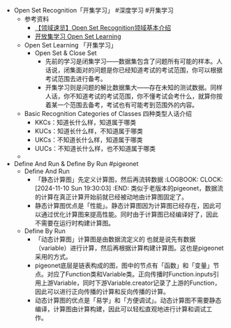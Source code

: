 - Open Set Recognition「开集学习」 #深度学习 #开集学习
	- 参考资料
		- [【领域速览】Open Set Recognition领域基本介绍](https://zhuanlan.zhihu.com/p/458672374)
		- [开放集学习 Open Set Learning](https://zhuanlan.zhihu.com/p/631899702)
	- Open Set Learning 「开集学习」
		- Open Set & Close Set
			- 先前的学习是闭集学习——数据集包含了问题所有可能的样本。人话说，闭集面对的问题是你已经知道考试的考试范围，你可以根据考试范围去进行备考。
			- 开集学习则是问题的解比数据集大——存在未知的测试数据。同样人话，你不知道考试的考试范围，你不懂考试会考什么，就算你按着某一个范围去备考，考试也有可能考到范围外的内容。
	- Basic Recognition Categories of Classes 四种类型人话介绍
		- KKCs：知道长什么样，知道属于哪类
		- KUCs：知道长什么样，不知道属于哪类
		- UKCs：不知道长什么样，知道属于哪类
		- UUCs：不知道长什么样，也不知道属于哪类
	-
- Define And Run & Define By Run #pigeonet
	- Define And Run
		- 「静态计算图」先定义计算图，然后再流转数据
		  :LOGBOOK:
		  CLOCK: [2024-11-10 Sun 19:30:03]
		  :END:
		  类似于老版本的pigeonet，数据流的计算在真正计算开始前就已经被动地由计算图固定了。
		- 静态计算图优点是「性能」。静态计算图因为计算图已经存在，因此可以通过优化计算图来提高性能。同时由于计算图已经编译好了，因此不需要在运行时构建计算图。
	- Define By Run
		- 「动态计算图」计算图是由数据流定义的
		  也就是说先有数据（variable）进行计算，然后再根据计算构建计算图。这也是pigeonet采用的方式。
		- pigeonet底层是链表构成的图，图中的节点有「函数」和「变量」节点。对应了Function类和Variable类。正向传播时Function.inputs引用上游Variable，同时下游Variable.creator记录了上游的Function，因此可以进行正向传播的计算和反向传播的计算。
		- 动态计算图的优点是「易学」和「方便调试」。动态计算图不需要静态编译，计算图由计算构建，因此可以轻松直观地进行计算和调试工作。